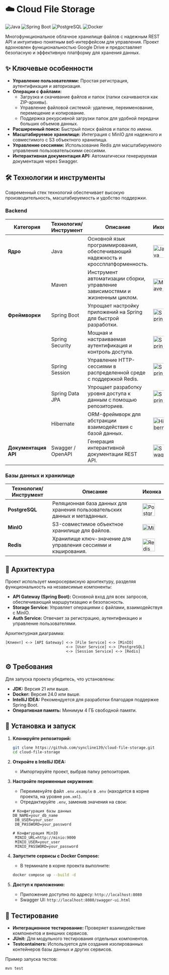 # ☁️ Cloud File Storage

![Java](https://img.shields.io/badge/Java-21%2B-red.svg?logo=java&logoColor=white)
![Spring Boot](https://img.shields.io/badge/Spring%20Boot-3.x-brightgreen.svg?logo=spring&logoColor=white)
![PostgreSQL](https://img.shields.io/badge/PostgreSQL-16-blue.svg?logo=postgresql&logoColor=white)
![Docker](https://img.shields.io/badge/Docker-24%2B-blue.svg?logo=docker&logoColor=white)

Многофункциональное облачное хранилище файлов с надежным REST API и интуитивно понятным веб-интерфейсом для управления. Проект вдохновлен функциональностью Google Drive и предоставляет безопасную и эффективную платформу для хранения данных.

## ✨ Ключевые особенности

- **Управление пользователями:** Простая регистрация, аутентификация и авторизация.
- **Операции с файлами:**
    - Загрузка и скачивание файлов и папок (папки скачиваются как ZIP-архивы).
    - Управление файловой системой: удаление, переименование, перемещение и копирование.
    - Поддержка рекурсивной загрузки папок для удобной передачи больших объемов данных.
- **Расширенный поиск:** Быстрый поиск файлов и папок по имени.
- **Масштабируемое хранилище:** Интеграция с MinIO для надежного и совместимого с S3 объектного хранилища.
- **Управление сессиями:** Использование Redis для масштабируемого управления пользовательскими сессиями.
- **Интерактивная документация API:** Автоматически генерируемая документация через Swagger.

## 🛠 Технологии и инструменты

Современный стек технологий обеспечивает высокую производительность, масштабируемость и удобство поддержки.

### Backend

| Категория         | Технология/Инструмент | Описание                                                                 | Иконка                                                                                              |
|-------------------|-----------------------|--------------------------------------------------------------------------|-----------------------------------------------------------------------------------------------------|
| **Ядро**          | Java                  | Основной язык программирования, обеспечивающий надежность и кроссплатформенность. | <img src="https://cdn.jsdelivr.net/gh/devicons/devicon@latest/icons/java/java-original-wordmark.svg" width="40" height="40" alt="Java"/> |
|                   | Maven                 | Инструмент автоматизации сборки, управление зависимостями и жизненным циклом. | <img src="https://cdn.jsdelivr.net/gh/devicons/devicon@latest/icons/maven/maven-original-wordmark.svg" width="40" height="40" alt="Maven"/> |
| **Фреймворки**    | Spring Boot           | Упрощает настройку приложений на Spring для быстрой разработки.           | <img src="https://cdn.jsdelivr.net/gh/devicons/devicon@latest/icons/spring/spring-original-wordmark.svg" width="40" height="40" alt="Spring Boot"/> |
|                   | Spring Security       | Мощная и настраиваемая аутентификация и контроль доступа.                | <img src="https://cdn.jsdelivr.net/gh/devicons/devicon@latest/icons/spring/spring-original-wordmark.svg" width="40" height="40" alt="Spring Security"/> |
|                   | Spring Session        | Управление HTTP-сессиями в распределенной среде с поддержкой Redis.      | <img src="https://cdn.jsdelivr.net/gh/devicons/devicon@latest/icons/spring/spring-original-wordmark.svg" width="40" height="40" alt="Spring Session"/> |
|                   | Spring Data JPA       | Упрощает разработку уровня доступа к данным с помощью репозиториев.      | <img src="https://cdn.jsdelivr.net/gh/devicons/devicon@latest/icons/spring/spring-original-wordmark.svg" width="40" height="40" alt="Spring Data JPA"/> |
|                   | Hibernate             | ORM-фреймворк для абстракции взаимодействия с базой данных.              | <img src="https://cdn.jsdelivr.net/gh/devicons/devicon@latest/icons/hibernate/hibernate-original-wordmark.svg" width="40" height="40" alt="Hibernate"/> |
| **Документация API** | Swagger / OpenAPI   | Генерация интерактивной документации REST API.                           | <img src="https://cdn.jsdelivr.net/gh/devicons/devicon@latest/icons/swagger/swagger-original.svg" width="40" height="40" alt="Swagger"/> |

### Базы данных и хранилище

| Технология/Инструмент | Описание                                                                      | Иконка                                                                                                                                                     |
|-----------------------|-------------------------------------------------------------------------------|------------------------------------------------------------------------------------------------------------------------------------------------------------|
| **PostgreSQL**        | Реляционная база данных для хранения пользовательских данных и метаданных.     | <img src="https://cdn.jsdelivr.net/gh/devicons/devicon@latest/icons/postgresql/postgresql-original-wordmark.svg" width="40" height="40" alt="PostgreSQL"/> |
| **MinIO**             | S3-совместимое объектное хранилище для файлов.                                | <img src="https://github.com/user-attachments/assets/ce6c904c-0f05-4b7f-9766-68bbd8e3a766" width="40" height="20" alt="MinIO"/>                            |
| **Redis**             | Хранилище ключ-значение для управления сессиями и кэширования.                | <img src="https://cdn.jsdelivr.net/gh/devicons/devicon@latest/icons/redis/redis-original-wordmark.svg" width="40" height="40" alt="Redis"/>                |

## 📐 Архитектура

Проект использует микросервисную архитектуру, разделяя функциональность на независимые компоненты:

- **API Gateway (Spring Boot):** Основной вход для всех запросов, обеспечивающий маршрутизацию и безопасность.
- **Storage Service:** Управляет операциями с файлами, взаимодействуя с MinIO.
- **Auth Service:** Отвечает за регистрацию, аутентификацию и управление пользователями.

Архитектурная диаграмма:

```
[Клиент] <-> [API Gateway] <-> [File Service] <-> [MinIO]
                           <-> [User Service] <-> [PostgreSQL]
                           <-> [Session Service] <-> [Redis]
```

## ⚙️ Требования

Для запуска проекта убедитесь, что установлены:

- **JDK:** Версия 21 или выше.
- **Docker:** Версия 24.0 или выше.
- **IntelliJ IDEA:** Рекомендуется для разработки благодаря поддержке Spring Boot.
- **Оперативная память:** Минимум 4 ГБ свободной памяти.

## 🚀 Установка и запуск

1. **Клонируйте репозиторий:**
   ```bash
   git clone https://github.com/syncline139/cloud-file-storage.git
   cd cloud-file-storage
   ```

2. **Откройте в IntelliJ IDEA:**
    - Импортируйте проект, выбрав папку репозитория.

3. **Настройте переменные окружения:**
    - Переименуйте файл `.env.example` в `.env` (находится в корне проекта, на уровне `pom.xml`).
    - Отредактируйте `.env`, заменив значения на свои:

   ```properties
   # Конфигурация базы данных
   DB_NAME=your_db_name
    DB_USER=your_user
    DB_PASSWORD=your_password

   # Конфигурация MinIO
    MINIO_URL=http://minio:9000
    MINIO_USER=your_user
    MINIO_PASSWORD=your_password
   ```

4. **Запустите сервисы с Docker Compose:**
    - В терминале в корне проекта выполните:
   ```bash
   docker compose up --build -d
   ```

5. **Доступ к приложению:**
    - Приложение доступно по адресу: `http://localhost:8080`
    - Swagger UI: `http://localhost:8080/swagger-ui.html`

## 🧪 Тестирование

- **Интеграционное тестирование:** Проверяет взаимодействие компонентов и внешних сервисов.
- **JUnit:** Для модульного тестирования отдельных компонентов.
- **Testcontainers:** Используется для создания изолированных контейнеров базы данных и других сервисов.

Пример запуска тестов:
```bash
mvn test
```